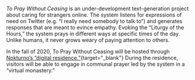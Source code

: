 *To Pray Without Ceasing* is an under-development text-generation project about caring for strangers online.  The system listens for expressions of need on Twitter (e.g. “I really need somebody to talk to”) and generates responses that are meant to evince empathy.   Evoking the “Liturgy of the Hours,” the system prays in different ways at specific times of the day.  Unlike humans, it never grows weary of paying attention to others.

In the fall of 2020, To Pray Without Ceasing will be hosted through [Nokturno’s “digital residence.”](https://nokturno.fi/en/news/our-poet-in-digital-residence-2020-is-kyle-booten){target="_blank"}  During the residence, visitors will be able to engage in communal prayer led by the system in a “virtual monastery.”
